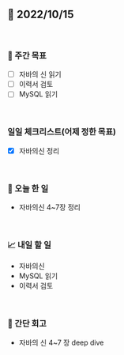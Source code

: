 ## 📅 2022/10/15

<br/>

### 🏹 주간 목표

- [ ] 자바의 신 읽기
- [ ] 이력서 검토
- [ ] MySQL 읽기

<br/>

### 일일 체크리스트(어제 정한 목표)

- [x] 자바의신 정리

<br/>

### 💯 오늘 한 일

- 자바의신 4~7장 정리

<br/>

### 📈 내일 할 일

- 자바의신
- MySQL 읽기
- 이력서 검토

<br/>

### 🧐 간단 회고

- 자바의 신 4~7 장 deep dive
